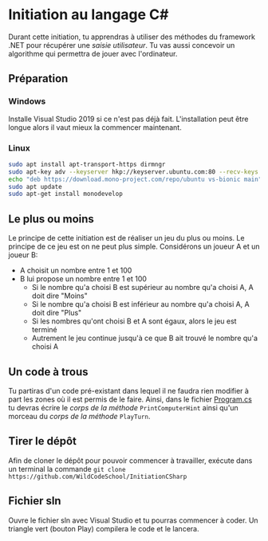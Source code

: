# Initiation au langage C\#

Durant cette initiation, tu apprendras à utiliser des méthodes du framework .NET pour récupérer une *saisie utilisateur*. Tu vas aussi concevoir un algorithme qui permettra de jouer avec l'ordinateur.

## Préparation

### Windows

Installe Visual Studio 2019 si ce n'est pas déjà fait. L'installation peut être longue alors il vaut mieux la commencer maintenant.

### Linux

```bash
sudo apt install apt-transport-https dirmngr
sudo apt-key adv --keyserver hkp://keyserver.ubuntu.com:80 --recv-keys 3FA7E0328081BFF6A14DA29AA6A19B38D3D831EF
echo "deb https://download.mono-project.com/repo/ubuntu vs-bionic main" | sudo tee /etc/apt/sources.list.d/mono-official-vs.list
sudo apt update
sudo apt-get install monodevelop
```

## Le plus ou moins

Le principe de cette initiation est de réaliser un jeu du plus ou moins. Le principe de ce jeu est on ne peut plus simple. Considérons un joueur A et un joueur B:

* A choisit un nombre entre 1 et 100
* B lui propose un nombre entre 1 et 100
  * Si le nombre qu'a choisi B est supérieur au nombre qu'a choisi A, A doit dire "Moins"
  * Si le nombre qu'a choisi B est inférieur au nombre qu'a choisi A, A doit dire "Plus"
  * Si les nombres qu'ont choisi B et A sont égaux, alors le jeu est terminé
  * Autrement le jeu continue jusqu'à ce que B ait trouvé le nombre qu'a choisi A

## Un code à trous

Tu partiras d'un code pré-existant dans lequel il ne faudra rien modifier à part les zones où il est permis de le faire. Ainsi, dans le fichier [Program.cs](https://github.com/WildCodeSchool/InitiationCSharp/blob/master/Program.cs) tu devras écrire le *corps de la méthode* `PrintComputerHint` ainsi qu'un morceau du *corps de la méthode* `PlayTurn`.

## Tirer le dépôt

Afin de cloner le dépôt pour pouvoir commencer à travailler, exécute dans un terminal la commande `git clone https://github.com/WildCodeSchool/InitiationCSharp`

## Fichier sln

Ouvre le fichier sln avec Visual Studio et tu pourras commencer à coder. Un triangle vert (bouton Play) compilera le code et le lancera.

